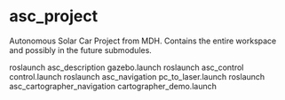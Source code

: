 # asc_project
Autonomous Solar Car Project from MDH. Contains the entire workspace and possibly in the future submodules.

roslaunch asc_description gazebo.launch
roslaunch asc_control control.launch
roslaunch asc_navigation pc_to_laser.launch 
roslaunch asc_cartographer_navigation cartographer_demo.launch 

